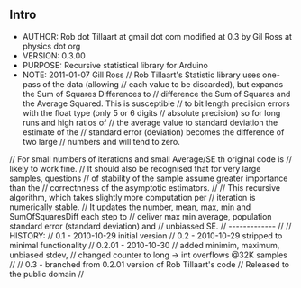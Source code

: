 ## Intro ##

* AUTHOR: Rob dot Tillaart at gmail dot com  modified at 0.3 by Gil Ross at physics dot org
* VERSION: 0.3.00
* PURPOSE: Recursive statistical library for Arduino
* NOTE: 2011-01-07 Gill Ross
// Rob Tillaart's Statistic library uses one-pass of the data (allowing
// each value to be discarded), but expands the Sum of Squares Differences to
// difference the Sum of Squares and the Average Squared. This is susceptible
// to bit length precision errors with the float type (only 5 or 6 digits
// absolute precision) so for long runs and high ratios of
// the average value to standard deviation the estimate of the
// standard error (deviation) becomes the difference of two large
// numbers and will tend to zero.


// For small numbers of iterations and small Average/SE th original code is
// likely to work fine.
// It should also be recognised that for very large samples, questions
// of stability of the sample assume greater importance than the
// correctnness of the asymptotic estimators.
//
// This recursive algorithm, which takes slightly more computation per
// iteration is numerically stable.
// It updates the number, mean, max, min and SumOfSquaresDiff each step to
// deliver max min average, population standard error (standard deviation) and
// unbiassed SE.
// -------------
//
// HISTORY:
// 0.1 - 2010-10-29 initial version
// 0.2 - 2010-10-29 stripped to minimal functionality
// 0.2.01 - 2010-10-30
//   added minimim, maximum, unbiased stdev,
//   changed counter to long -> int overflows @32K samples
//
// 0.3 - branched from 0.2.01 version of Rob Tillaart's code
// Released to the public domain
//
